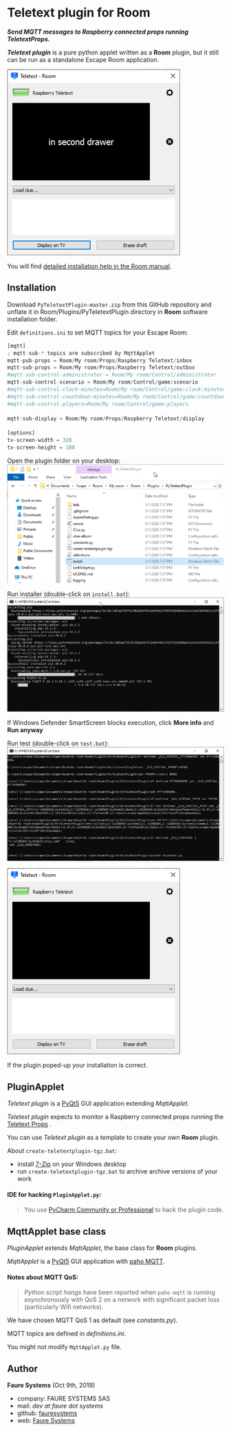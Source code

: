 ﻿# Teletext plugin for Room
***Send MQTT messages to Raspberry connected props running TeletextProps.***

***Teletext plugin*** is a pure python applet written as a **Room** plugin, but it still can be run as a standalone Escape Room application.

![](screenshots/shot.png)

You will find <a href="https://xcape.io/public/documentation/en/room/AddapluginPyTeletextPlugin.html" target="_blank">detailed installation help in the Room manual</a>.


## Installation
Download `PyTeletextPlugin-master.zip` from this GitHub repository and unflate it in Room/Plugins/PyTeletextPlugin directory in **Room** software installation folder.

Edit `definitions.ini` to set MQTT topics for your Escape Room:
```python
[mqtt]
; mqtt-sub-* topics are subscribed by MqttApplet
mqtt-pub-props = Room/My room/Props/Raspberry Teletext/inbox
mqtt-sub-props = Room/My room/Props/Raspberry Teletext/outbox
#mqtt-sub-control-administrator = Room/My room/Control/administrator
mqtt-sub-control-scenario = Room/My room/Control/game:scenario
#mqtt-sub-control-clock-minutes=Room/My room/Control/game:clock:minutes
#mqtt-sub-control-countdown-minutes=Room/My room/Control/game:countdown:minutes
#mqtt-sub-control-players=Room/My room/Control/game:players

mqtt-sub-display = Room/My room/Props/Raspberry Teletext/display

[options]
tv-screen-width = 320
tv-screen-height = 180
``` 

Open the plugin folder on your desktop:
![](screenshots/shot1.png)

Run installer (double-click on `install.bat`):
![](screenshots/shot2.png)

If Windows Defender SmartScreen blocks execution, click **More info** and **Run anyway**

Run test (double-click on `test.bat`):
![](screenshots/shot3.png)

![](screenshots/shot4.png)

If the plugin poped-up your installation is correct.


## PluginApplet
*Teletext plugin* is a <a href="https://wiki.python.org/moin/PyQt" target="_blank">PyQt5</a> GUI application extending *MqttApplet*.

*Teletext plugin* expects to monitor a Raspberry connected props running the [Teletext Props](https://github.com/fauresystems/TeletextProps) .

You can use *Teletext plugin* as a template  to create your own **Room** plugin.

About `create-teletextplugin-tgz.bat`:
* install <a href="https://www.7-zip.org/" target="_blank">7-Zip</a> on your Windows desktop
* run `create-teletextplugin-tgz.bat` to archive archive versions of your work 

#### IDE for hacking `PluginApplet.py`:
> You use <a href="https://www.jetbrains.com/pycharm/" target="_blank">PyCharm Community or Professional</a> to hack the plugin code.


## MqttApplet base class
*PluginApplet* extends *MqttApplet*, the base class for **Room** plugins.
 
*MqttApplet* is a <a href="https://wiki.python.org/moin/PyQt" target="_blank">PyQt5</a> GUI application with <a href="https://www.eclipse.org/paho/" target="_blank">paho MQTT</a>.

#### Notes about MQTT QoS:
>*Python script hangs* have been reported when `paho-mqtt` is running asynchronously with QoS 2 on a network with significant packet loss (particularly Wifi networks).

We have chosen MQTT QoS 1 as default (see *constants.py*).

MQTT topics are defined in *definitions.ini*.

You might not modify `MqttApplet.py` file.


## Author

**Faure Systems** (Oct 9th, 2019)
* company: FAURE SYSTEMS SAS
* mail: *dev at faure dot systems*
* github: <a href="https://github.com/fauresystems?tab=repositories" target="_blank">fauresystems</a>
* web: <a href="https://faure.systems/" target="_blank">Faure Systems</a>